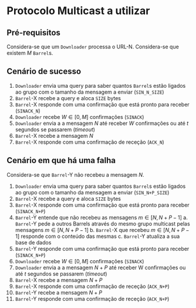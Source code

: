 # Protocolo Multicast a utilizar

## Pré-requisitos

Considera-se que um `Downloader` processa o URL-N.
Considera-se que existem $M$ `Barrel`s.

## Cenário de sucesso

1. `Downloader` envia uma query para saber quantos `Barrel`s estão ligados ao grupo com o tamanho da mensagem a enviar (`SIN_N_SIZE`)
2. `Barrel`-X recebe a query e aloca `SIZE` bytes
3. `Barrel`-X responde com uma confirmação que está pronto para receber (`SINACK_N`)
4. `Downloader` recebe $W \in [0,M]$ confirmações (`SINACK`)
5. `Downloader` envia a a mensagem $N$ até receber $W$ confirmações ou até $t$ segundos se passarem (*timeout*)
6. `Barrel`-X recebe a mensagem $N$
7. `Barrel`-X responde com uma confirmação de receção (`ACK_N`)

## Cenário em que há uma falha

Considera-se que `Barrel`-Y não recebeu a mensagem $N$.

1. `Downloader` envia uma query para saber quantos `Barrel`s estão ligados ao grupo com o tamanho da mensagem a enviar (`SIN_N+P_SIZE`)
2. `Barrel`-X recebe a query e aloca `SIZE` bytes
3. `Barrel`-X responde com uma confirmação que está pronto para receber (`SINACK_N+P`)
4. `Barrel`-Y entende que não recebeu as mensagens $m \in [N, N+P-1]$
a. `Barrel`-Y pede a outros Barrels através do mesmo grupo multicast pelas mensagens $m \in [N, N+P-1]$
b. `Barrel`-X que recebeu $m \in [N, N+P-1]$ responde com o conteúdo das mesmas
c. `Barrel`-Y atualiza a sua base de dados
6. `Barrel`-Y responde com uma confirmação que está pronto para receber (`SINACK_N+P`)
7. `Downloader` recebe $W \in [0,M]$ confirmações (`SINACK`)
8. `Downloader` envia a a mensagem $N+P$ até receber W confirmações ou até $t$ segundos se passarem (*timeout*)
9. `Barrel`-X recebe a mensagem $N+P$
10. `Barrel`-X responde com uma confirmação de receção (`ACK_N+P`)
11. `Barrel`-Y recebe a mensagem $N+P$
12. `Barrel`-Y responde com uma confirmação de receção (`ACK_N+P`)
